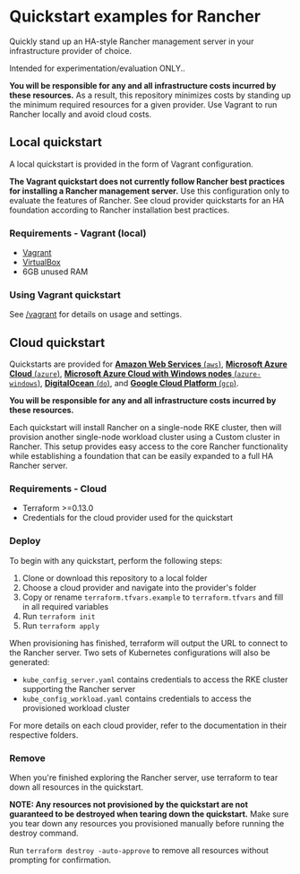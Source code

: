# Quickstart examples for Rancher

Quickly stand up an HA-style Rancher management server in your infrastructure provider of choice.

Intended for experimentation/evaluation ONLY..

**You will be responsible for any and all infrastructure costs incurred by these resources.**
As a result, this repository minimizes costs by standing up the minimum required resources for a given provider.
Use Vagrant to run Rancher locally and avoid cloud costs.

## Local quickstart

A local quickstart is provided in the form of Vagrant configuration.

**The Vagrant quickstart does not currently follow Rancher best practices for installing a Rancher management server.**
Use this configuration only to evaluate the features of Rancher.
See cloud provider quickstarts for an HA foundation according to Rancher installation best practices.

### Requirements - Vagrant (local)

- [Vagrant](https://www.vagrantup.com)
- [VirtualBox](https://www.virtualbox.org)
- 6GB unused RAM

### Using Vagrant quickstart

See [/vagrant](./vagrant) for details on usage and settings.


## Cloud quickstart

Quickstarts are provided for [**Amazon Web Services** (`aws`)](./aws), [**Microsoft Azure Cloud** (`azure`)](./azure), [**Microsoft Azure Cloud with Windows nodes** (`azure-windows`)](./azure-windows), [**DigitalOcean** (`do`)](./do), and [**Google Cloud Platform** (`gcp`)](./gcp).

**You will be responsible for any and all infrastructure costs incurred by these resources.**

Each quickstart will install Rancher on a single-node RKE cluster, then will provision another single-node workload cluster using a Custom cluster in Rancher.
This setup provides easy access to the core Rancher functionality while establishing a foundation that can be easily expanded to a full HA Rancher server.

### Requirements - Cloud

- Terraform >=0.13.0
- Credentials for the cloud provider used for the quickstart

### Deploy

To begin with any quickstart, perform the following steps:

1. Clone or download this repository to a local folder
1. Choose a cloud provider and navigate into the provider's folder
1. Copy or rename `terraform.tfvars.example` to `terraform.tfvars` and fill in all required variables
1. Run `terraform init`
1. Run `terraform apply`

When provisioning has finished, terraform will output the URL to connect to the Rancher server.
Two sets of Kubernetes configurations will also be generated:
- `kube_config_server.yaml` contains credentials to access the RKE cluster supporting the Rancher server
- `kube_config_workload.yaml` contains credentials to access the provisioned workload cluster

For more details on each cloud provider, refer to the documentation in their respective folders.

### Remove

When you're finished exploring the Rancher server, use terraform to tear down all resources in the quickstart.

**NOTE: Any resources not provisioned by the quickstart are not guaranteed to be destroyed when tearing down the quickstart.**
Make sure you tear down any resources you provisioned manually before running the destroy command.

Run `terraform destroy -auto-approve` to remove all resources without prompting for confirmation.
